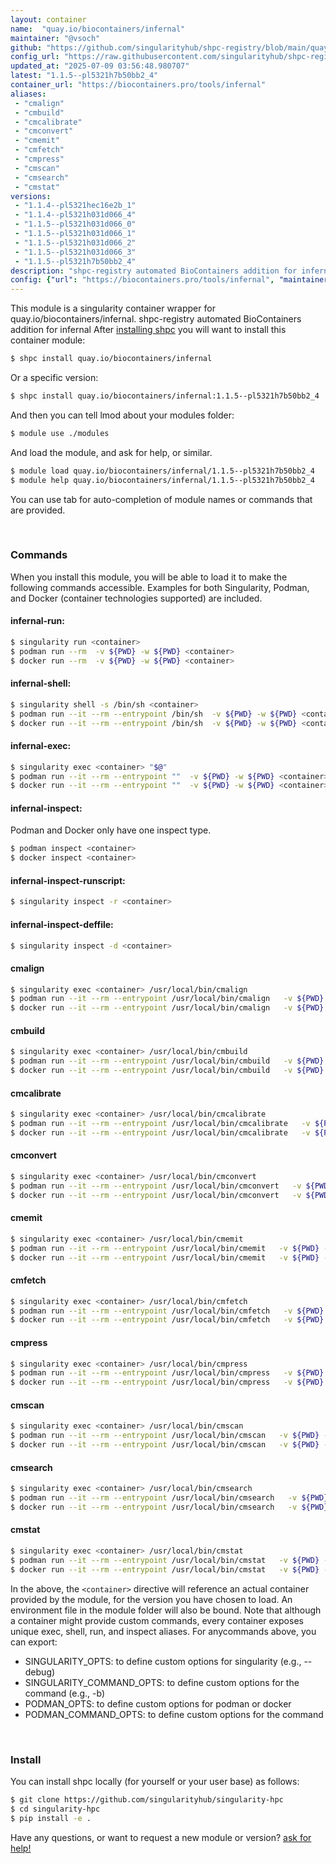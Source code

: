 ```yaml
---
layout: container
name:  "quay.io/biocontainers/infernal"
maintainer: "@vsoch"
github: "https://github.com/singularityhub/shpc-registry/blob/main/quay.io/biocontainers/infernal/container.yaml"
config_url: "https://raw.githubusercontent.com/singularityhub/shpc-registry/main/quay.io/biocontainers/infernal/container.yaml"
updated_at: "2025-07-09 03:56:48.980707"
latest: "1.1.5--pl5321h7b50bb2_4"
container_url: "https://biocontainers.pro/tools/infernal"
aliases:
 - "cmalign"
 - "cmbuild"
 - "cmcalibrate"
 - "cmconvert"
 - "cmemit"
 - "cmfetch"
 - "cmpress"
 - "cmscan"
 - "cmsearch"
 - "cmstat"
versions:
 - "1.1.4--pl5321hec16e2b_1"
 - "1.1.4--pl5321h031d066_4"
 - "1.1.5--pl5321h031d066_0"
 - "1.1.5--pl5321h031d066_1"
 - "1.1.5--pl5321h031d066_2"
 - "1.1.5--pl5321h031d066_3"
 - "1.1.5--pl5321h7b50bb2_4"
description: "shpc-registry automated BioContainers addition for infernal"
config: {"url": "https://biocontainers.pro/tools/infernal", "maintainer": "@vsoch", "description": "shpc-registry automated BioContainers addition for infernal", "latest": {"1.1.5--pl5321h7b50bb2_4": "sha256:05ae1ca6cc76c27180524bc38c5b1e17adf9377be5b8c644d3e8e707848d4d99"}, "tags": {"1.1.4--pl5321hec16e2b_1": "sha256:6d62868ffe20a9b8902afcde1625bc2f5dcacc7f4d53fbdb152b184ab152eedb", "1.1.4--pl5321h031d066_4": "sha256:6d00e938e89e6a0bed59512b56aa70671419202f1f0047499ceb916e2cb960e0", "1.1.5--pl5321h031d066_0": "sha256:f274ce240e9490102ef73530ebbf956db07845da9f55b5965bb90dfdda15fa05", "1.1.5--pl5321h031d066_1": "sha256:42670c8dc51f8e0e8f886eff1774b6bc4ed70410bf634df8dbcfde9a0ebe9d70", "1.1.5--pl5321h031d066_2": "sha256:96b4eeaf9b96abbfecde16e5b0aa0d323bbd7db38b70341590f2253c7ab4c8ae", "1.1.5--pl5321h031d066_3": "sha256:d9f003d1ac7cb48f33815b607f28e9629dc41d35a099e4fc923fab8069c881a6", "1.1.5--pl5321h7b50bb2_4": "sha256:05ae1ca6cc76c27180524bc38c5b1e17adf9377be5b8c644d3e8e707848d4d99"}, "docker": "quay.io/biocontainers/infernal", "aliases": {"cmalign": "/usr/local/bin/cmalign", "cmbuild": "/usr/local/bin/cmbuild", "cmcalibrate": "/usr/local/bin/cmcalibrate", "cmconvert": "/usr/local/bin/cmconvert", "cmemit": "/usr/local/bin/cmemit", "cmfetch": "/usr/local/bin/cmfetch", "cmpress": "/usr/local/bin/cmpress", "cmscan": "/usr/local/bin/cmscan", "cmsearch": "/usr/local/bin/cmsearch", "cmstat": "/usr/local/bin/cmstat"}}
---
```


This module is a singularity container wrapper for quay.io/biocontainers/infernal.
shpc-registry automated BioContainers addition for infernal
After [installing shpc](#install) you will want to install this container module:


```bash
$ shpc install quay.io/biocontainers/infernal
```

Or a specific version:

```bash
$ shpc install quay.io/biocontainers/infernal:1.1.5--pl5321h7b50bb2_4
```

And then you can tell lmod about your modules folder:

```bash
$ module use ./modules
```

And load the module, and ask for help, or similar.

```bash
$ module load quay.io/biocontainers/infernal/1.1.5--pl5321h7b50bb2_4
$ module help quay.io/biocontainers/infernal/1.1.5--pl5321h7b50bb2_4
```

You can use tab for auto-completion of module names or commands that are provided.

<br>

### Commands

When you install this module, you will be able to load it to make the following commands accessible.
Examples for both Singularity, Podman, and Docker (container technologies supported) are included.

#### infernal-run:

```bash
$ singularity run <container>
$ podman run --rm  -v ${PWD} -w ${PWD} <container>
$ docker run --rm  -v ${PWD} -w ${PWD} <container>
```

#### infernal-shell:

```bash
$ singularity shell -s /bin/sh <container>
$ podman run --it --rm --entrypoint /bin/sh  -v ${PWD} -w ${PWD} <container>
$ docker run --it --rm --entrypoint /bin/sh  -v ${PWD} -w ${PWD} <container>
```

#### infernal-exec:

```bash
$ singularity exec <container> "$@"
$ podman run --it --rm --entrypoint ""  -v ${PWD} -w ${PWD} <container> "$@"
$ docker run --it --rm --entrypoint ""  -v ${PWD} -w ${PWD} <container> "$@"
```

#### infernal-inspect:

Podman and Docker only have one inspect type.

```bash
$ podman inspect <container>
$ docker inspect <container>
```

#### infernal-inspect-runscript:

```bash
$ singularity inspect -r <container>
```

#### infernal-inspect-deffile:

```bash
$ singularity inspect -d <container>
```


#### cmalign

```bash
$ singularity exec <container> /usr/local/bin/cmalign
$ podman run --it --rm --entrypoint /usr/local/bin/cmalign   -v ${PWD} -w ${PWD} <container> -c " $@"
$ docker run --it --rm --entrypoint /usr/local/bin/cmalign   -v ${PWD} -w ${PWD} <container> -c " $@"
```


#### cmbuild

```bash
$ singularity exec <container> /usr/local/bin/cmbuild
$ podman run --it --rm --entrypoint /usr/local/bin/cmbuild   -v ${PWD} -w ${PWD} <container> -c " $@"
$ docker run --it --rm --entrypoint /usr/local/bin/cmbuild   -v ${PWD} -w ${PWD} <container> -c " $@"
```


#### cmcalibrate

```bash
$ singularity exec <container> /usr/local/bin/cmcalibrate
$ podman run --it --rm --entrypoint /usr/local/bin/cmcalibrate   -v ${PWD} -w ${PWD} <container> -c " $@"
$ docker run --it --rm --entrypoint /usr/local/bin/cmcalibrate   -v ${PWD} -w ${PWD} <container> -c " $@"
```


#### cmconvert

```bash
$ singularity exec <container> /usr/local/bin/cmconvert
$ podman run --it --rm --entrypoint /usr/local/bin/cmconvert   -v ${PWD} -w ${PWD} <container> -c " $@"
$ docker run --it --rm --entrypoint /usr/local/bin/cmconvert   -v ${PWD} -w ${PWD} <container> -c " $@"
```


#### cmemit

```bash
$ singularity exec <container> /usr/local/bin/cmemit
$ podman run --it --rm --entrypoint /usr/local/bin/cmemit   -v ${PWD} -w ${PWD} <container> -c " $@"
$ docker run --it --rm --entrypoint /usr/local/bin/cmemit   -v ${PWD} -w ${PWD} <container> -c " $@"
```


#### cmfetch

```bash
$ singularity exec <container> /usr/local/bin/cmfetch
$ podman run --it --rm --entrypoint /usr/local/bin/cmfetch   -v ${PWD} -w ${PWD} <container> -c " $@"
$ docker run --it --rm --entrypoint /usr/local/bin/cmfetch   -v ${PWD} -w ${PWD} <container> -c " $@"
```


#### cmpress

```bash
$ singularity exec <container> /usr/local/bin/cmpress
$ podman run --it --rm --entrypoint /usr/local/bin/cmpress   -v ${PWD} -w ${PWD} <container> -c " $@"
$ docker run --it --rm --entrypoint /usr/local/bin/cmpress   -v ${PWD} -w ${PWD} <container> -c " $@"
```


#### cmscan

```bash
$ singularity exec <container> /usr/local/bin/cmscan
$ podman run --it --rm --entrypoint /usr/local/bin/cmscan   -v ${PWD} -w ${PWD} <container> -c " $@"
$ docker run --it --rm --entrypoint /usr/local/bin/cmscan   -v ${PWD} -w ${PWD} <container> -c " $@"
```


#### cmsearch

```bash
$ singularity exec <container> /usr/local/bin/cmsearch
$ podman run --it --rm --entrypoint /usr/local/bin/cmsearch   -v ${PWD} -w ${PWD} <container> -c " $@"
$ docker run --it --rm --entrypoint /usr/local/bin/cmsearch   -v ${PWD} -w ${PWD} <container> -c " $@"
```


#### cmstat

```bash
$ singularity exec <container> /usr/local/bin/cmstat
$ podman run --it --rm --entrypoint /usr/local/bin/cmstat   -v ${PWD} -w ${PWD} <container> -c " $@"
$ docker run --it --rm --entrypoint /usr/local/bin/cmstat   -v ${PWD} -w ${PWD} <container> -c " $@"
```



In the above, the `<container>` directive will reference an actual container provided
by the module, for the version you have chosen to load. An environment file in the
module folder will also be bound. Note that although a container
might provide custom commands, every container exposes unique exec, shell, run, and
inspect aliases. For anycommands above, you can export:

 - SINGULARITY_OPTS: to define custom options for singularity (e.g., --debug)
 - SINGULARITY_COMMAND_OPTS: to define custom options for the command (e.g., -b)
 - PODMAN_OPTS: to define custom options for podman or docker
 - PODMAN_COMMAND_OPTS: to define custom options for the command

<br>

### Install

You can install shpc locally (for yourself or your user base) as follows:

```bash
$ git clone https://github.com/singularityhub/singularity-hpc
$ cd singularity-hpc
$ pip install -e .
```

Have any questions, or want to request a new module or version? [ask for help!](https://github.com/singularityhub/singularity-hpc/issues)
